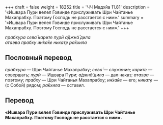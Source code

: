 +++
draft = false
weight = 18252
title = 'ЧЧ Мадхйа 11.81'
description = '«Ишвара Пури велел Говинде прислуживать Шри Чайтанье Махапрабху. Поэтому Господь не расстается с ним».'
summary = '«Ишвара Пури велел Говинде прислуживать Шри Чайтанье Махапрабху. Поэтому Господь не расстается с ним».'
+++

_прабхура сева̄ карите пурӣ а̄джн̃а̄ дила  
атаэва прабху ин̇ха̄ке никат̣е ра̄кхила_

## Пословный перевод

_прабхура_ — Шри Чайтанье Махапрабху; _сева̄_ — служение; _карите_ — совершать; _пурӣ_ — Ишвара Пури; _а̄джн̃а̄_ _дила_ — дал наказ; _атаэва_ — поэтому; _прабху_ — Шри Чайтанья Махапрабху; _ин̇ха̄ке_ — его; _никат̣е_ — (с Собой) рядом; _ра̄кхила_ — оставил.

## Перевод

**«Ишвара Пури велел Говинде прислуживать Шри Чайтанье Махапрабху. Поэтому Господь не расстается с ним».**
